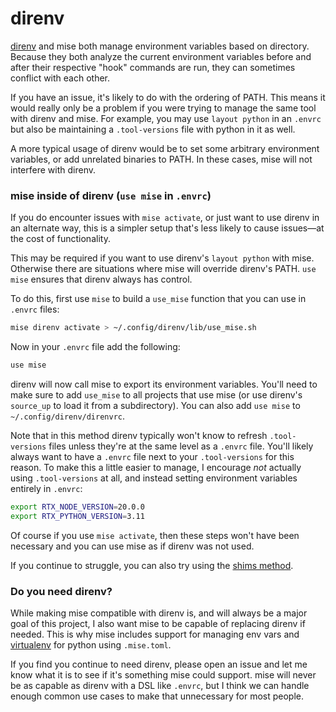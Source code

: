 ---
---

# direnv

[direnv](https://direnv.net) and mise both manage environment variables based on directory. Because they both analyze
the current environment variables before and after their respective "hook" commands are run, they can sometimes conflict with each other.

If you have an issue, it's likely to do with the ordering of PATH. This means it would
really only be a problem if you were trying to manage the same tool with direnv and mise. For example,
you may use `layout python` in an `.envrc` but also be maintaining a `.tool-versions` file with python
in it as well.

A more typical usage of direnv would be to set some arbitrary environment variables, or add unrelated
binaries to PATH. In these cases, mise will not interfere with direnv.

### mise inside of direnv (`use mise` in `.envrc`)

If you do encounter issues with `mise activate`, or just want to use direnv in an alternate way,
this is a simpler setup that's less likely to cause issues—at the cost of functionality.

This may be required if you want to use direnv's `layout python` with mise. Otherwise there are
situations where mise will override direnv's PATH. `use mise` ensures that direnv always has control.

To do this, first use `mise` to build a `use_mise` function that you can use in `.envrc` files:

```sh
mise direnv activate > ~/.config/direnv/lib/use_mise.sh
```

Now in your `.envrc` file add the following:

```sh
use mise
```

direnv will now call mise to export its environment variables. You'll need to make sure to add `use_mise`
to all projects that use mise (or use direnv's `source_up` to load it from a subdirectory). You can also add `use mise` to `~/.config/direnv/direnvrc`.

Note that in this method direnv typically won't know to refresh `.tool-versions` files
unless they're at the same level as a `.envrc` file. You'll likely always want to have
a `.envrc` file next to your `.tool-versions` for this reason. To make this a little
easier to manage, I encourage _not_ actually using `.tool-versions` at all, and instead
setting environment variables entirely in `.envrc`:

```sh
export RTX_NODE_VERSION=20.0.0
export RTX_PYTHON_VERSION=3.11
```

Of course if you use `mise activate`, then these steps won't have been necessary and you can use mise
as if direnv was not used.

If you continue to struggle, you can also try using the [shims method](./shims).

### Do you need direnv?

While making mise compatible with direnv is, and will always be a major goal of this project, I also
want mise to be capable of replacing direnv if needed. This is why mise includes support for managing
env vars and [virtualenv](https://github.com/jdx/mise/blob/main/docs/python.md#experimental-automatic-virtualenv-creationactivation)
for python using `.mise.toml`.

If you find you continue to need direnv, please open an issue and let me know what it is to see if
it's something mise could support. mise will never be as capable as direnv with a DSL like `.envrc`,
but I think we can handle enough common use cases to make that unnecessary for most people.

